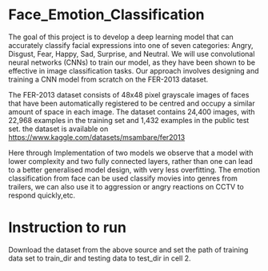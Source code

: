 # Face_Emotion_Classification

The goal of this project is to develop a deep learning model that can accurately classify facial expressions 
into one of seven categories: Angry, Disgust, Fear, Happy, Sad, Surprise, and Neutral. 
We will use convolutional neural networks (CNNs) to train our model, as they have been shown to be effective 
in image classification tasks. Our approach involves designing and training a CNN model from scratch on the FER-2013 dataset.

The FER-2013 dataset consists of 48x48 pixel grayscale images of faces that have been automatically registered to be centred and occupy a similar amount of space in each image.
The dataset contains 24,400 images, with 22,968 examples in the training set and 1,432 examples in the public test set. the dataset is available on https://www.kaggle.com/datasets/msambare/fer2013

Here through Implementation of two models we observe that a model with lower complexity and two fully connected layers, rather than one 
can lead to a better generalised model design, with very less overfitting. The emotion classification from face can be used classify
movies into genres from trailers, we can also use it to aggression or angry reactions on CCTV to respond quickly,etc.

# Instruction to run
Download the dataset from the above source and set the path of training data set to train_dir and testing data to test_dir in cell 2. 
